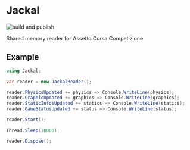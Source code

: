 # Jackal

![build and publish](https://github.com/rrennoir/Jackal/actions/workflows/dotnet.yml/badge.svg)

Shared memory reader for Assetto Corsa Competizione

## Example

```cs
using Jackal;

var reader = new JackalReader();

reader.PhysicsUpdated += physics => Console.WriteLine(physics);
reader.GraphicUpdated += graphics => Console.WriteLine(graphics);
reader.StaticInfosUpdated += statics => Console.WriteLine(statics);
reader.GameStatusUpdated += status => Console.WriteLine(status);

reader.Start();

Thread.Sleep(10000);

reader.Dispose();
```
